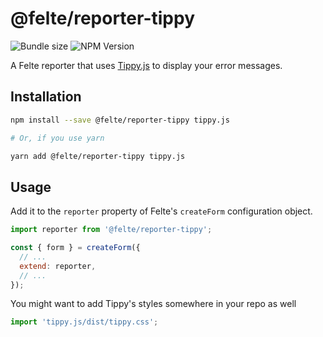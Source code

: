 # @felte/reporter-tippy

![Bundle size](https://img.shields.io/bundlephobia/min/@felte/reporter-tippy)
![NPM Version](https://img.shields.io/npm/v/@felte/reporter-tippy)

A Felte reporter that uses [Tippy.js](https://atomiks.github.io/tippyjs/) to display your error messages.

## Installation

```sh
npm install --save @felte/reporter-tippy tippy.js

# Or, if you use yarn

yarn add @felte/reporter-tippy tippy.js
```

## Usage

Add it to the `reporter` property of Felte's `createForm` configuration object.

```javascript
import reporter from '@felte/reporter-tippy';

const { form } = createForm({
  // ...
  extend: reporter,
  // ...
});
```

You might want to add Tippy's styles somewhere in your repo as well

```javascript
import 'tippy.js/dist/tippy.css';
```
